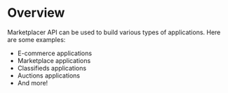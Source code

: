# Overview

Marketplacer API can be used to build various types of applications. Here are some examples:

- E-commerce applications
- Marketplace applications
- Classifieds applications
- Auctions applications
- And more!
